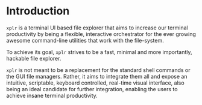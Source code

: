 Introduction
============

`xplr` is a terminal UI based file explorer that aims to increase our terminal
productivity by being a flexible, interactive orchestrator for the ever growing
awesome command-line utilities that work with the file-system.

To achieve its goal, `xplr` strives to be a fast, minimal and more importantly,
hackable file explorer.

`xplr` is not meant to be a replacement for the standard shell commands or the
GUI file managers. Rather, it aims to integrate them all and expose an
intuitive, scriptable, keyboard controlled, real-time visual interface, also
being an ideal candidate for further integration, enabling the users to achieve
insane terminal productivity.
